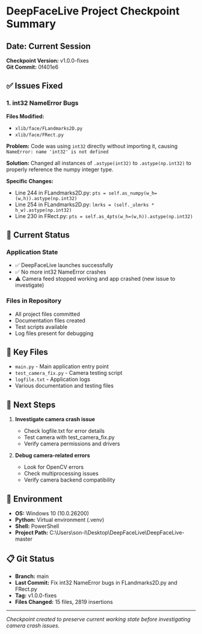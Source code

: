 # DeepFaceLive Project Checkpoint Summary

## Date: Current Session
**Checkpoint Version:** v1.0.0-fixes  
**Git Commit:** 0f401e6

## ✅ Issues Fixed

### 1. int32 NameError Bugs
**Files Modified:**
- `xlib/face/FLandmarks2D.py`
- `xlib/face/FRect.py`

**Problem:** Code was using `int32` directly without importing it, causing `NameError: name 'int32' is not defined`

**Solution:** Changed all instances of `.astype(int32)` to `.astype(np.int32)` to properly reference the numpy integer type.

**Specific Changes:**
- Line 244 in FLandmarks2D.py: `pts = self.as_numpy(w_h=(w,h)).astype(np.int32)`
- Line 254 in FLandmarks2D.py: `lmrks = (self._ulmrks * h_w).astype(np.int32)`
- Line 230 in FRect.py: `pts = self.as_4pts(w_h=(w,h)).astype(np.int32)`

## 🔄 Current Status

### Application State
- ✅ DeepFaceLive launches successfully
- ✅ No more int32 NameError crashes
- ⚠️ Camera feed stopped working and app crashed (new issue to investigate)

### Files in Repository
- All project files committed
- Documentation files created
- Test scripts available
- Log files present for debugging

## 📁 Key Files
- `main.py` - Main application entry point
- `test_camera_fix.py` - Camera testing script
- `logfile.txt` - Application logs
- Various documentation and testing files

## 🎯 Next Steps
1. **Investigate camera crash issue**
   - Check logfile.txt for error details
   - Test camera with test_camera_fix.py
   - Verify camera permissions and drivers

2. **Debug camera-related errors**
   - Look for OpenCV errors
   - Check multiprocessing issues
   - Verify camera backend compatibility

## 🔧 Environment
- **OS:** Windows 10 (10.0.26200)
- **Python:** Virtual environment (.venv)
- **Shell:** PowerShell
- **Project Path:** C:\Users\son-l\Desktop\DeepFaceLive\DeepFaceLive-master

## 📋 Git Status
- **Branch:** main
- **Last Commit:** Fix int32 NameError bugs in FLandmarks2D.py and FRect.py
- **Tag:** v1.0.0-fixes
- **Files Changed:** 15 files, 2819 insertions

---
*Checkpoint created to preserve current working state before investigating camera crash issues.* 